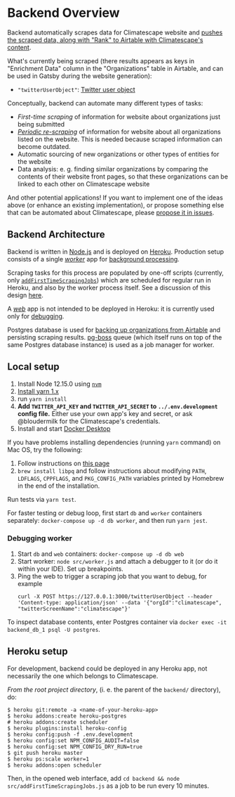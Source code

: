# Backend Overview
Backend automatically scrapes data for Climatescape website and [pushes the scraped data, along with "Rank" to Airtable
with Climatescape's content](doc/decisions/6-push-data-to-airtable.md).

What's currently being scraped (there results appears as keys in "Enrichment Data" column in the "Organizations" table
in Airtable, and can be used in Gatsby during the website generation):
 - `"twitterUserObject"`: [Twitter user object](
 https://developer.twitter.com/en/docs/tweets/data-dictionary/overview/user-object)

Conceptually, backend can automate many different types of tasks:
 - *First-time scraping* of information for website about organizations just being submitted 
 - [*Periodic re-scraping*](https://github.com/climatescape/climatescape.org/issues/110) of information for website
 about all organizations listed on the website. This is needed because scraped information can become outdated.
 - Automatic sourcing of new organizations or other types of entities for the website
 - Data analysis: e. g. finding similar organizations by comparing the contents of their website front pages, so that
 these organizations can be linked to each other on Climatescape website

And other potential applications! If you want to implement one of the ideas above (or enhance an existing
implementation), or propose something else that can be automated about Climatescape, please [propose it in issues](
https://github.com/climatescape/climatescape.org/issues).

## Backend Architecture
Backend is written in [Node.js](doc/decisions/2-use-node.md) and is deployed on [Heroku](doc/decisions/1-use-heroku.md).
Production setup consists of a single [*worker*](src/worker.js) app for [background processing](
doc/decisions/3-background-task-processing.md).

Scraping tasks for this process are populated by one-off scripts (currently, only [`addFirstTimeScrapingJobs`](
src/addFirstTimeScrapingJobs.js)) which are scheduled for regular run in Heroku, and also by the worker process itself.
See a discussion of this design [here](doc/decisions/3-background-task-processing.md).

A [*web*](src/web.js) app is not intended to be deployed in Heroku: it is currently used only for
[debugging](#debugging-worker).

Postgres database is used for [backing up organizations from Airtable](doc/decisions/7-backup-airtable-organizations.md)
and persisting scraping results. [pg-boss](doc/decisions/4-use-pg-boss-queue.md) queue (which itself runs on top of the
same Postgres database instance) is used as a job manager for worker.

## Local setup

 1. Install Node 12.15.0 using [`nvm`](https://github.com/nvm-sh/nvm#install--update-script)
 2. [Install yarn 1.x](https://classic.yarnpkg.com/en/docs/install)
 3. run `yarn install`
 4. **Add `TWITTER_API_KEY` and `TWITTER_API_SECRET` to `../.env.development` config file.** Either use your own
 app's key and secret, or ask @bloudermilk for the Climatescape's credentials.
 5. Install and start [Docker Desktop](https://www.docker.com/products/docker-desktop)

If you have problems installing dependencies (running `yarn` command) on Mac OS, try the following:
 1. Follow instructions on [this page](https://github.com/nodejs/node-gyp/blob/master/macOS_Catalina.md)
 2. `brew install libpq` and follow instructions about modifying `PATH`, `LDFLAGS`, `CPPFLAGS`, and `PKG_CONFIG_PATH`
 variables printed by Homebrew in the end of the installation.

Run tests via `yarn test`.

For faster testing or debug loop, first start `db` and `worker` containers separately: `docker-compose up -d db worker`,
and then run `yarn jest`.

### Debugging worker
 1. Start `db` and `web` containers: `docker-compose up -d db web`
 2. Start worker: `node src/worker.js` and attach a debugger to it (or do it within your IDE). Set up breakpoints.
 3. Ping the web to trigger a scraping job that you want to debug, for example
    ```
    curl -X POST https://127.0.0.1:3000/twitterUserObject --header 'Content-type: application/json' --data '{"orgId":"climatescape", "twitterScreenName":"climatescape"}'
    ```

To inspect database contents, enter Postgres container via `docker exec -it backend_db_1 psql -U postgres`.

## Heroku setup

For development, backend could be deployed in any Heroku app, not necessarily the one which belongs to Climatescape.

*From the root project directory*, (i. e. the parent of the `backend/` directory), do:

```
$ heroku git:remote -a <name-of-your-heroku-app>
$ heroku addons:create heroku-postgres
# heroku addons:create scheduler
$ heroku plugins:install heroku-config
$ heroku config:push -f .env.development
$ heroku config:set NPM_CONFIG_AUDIT=false
$ heroku config:set NPM_CONFIG_DRY_RUN=true
$ git push heroku master
$ heroku ps:scale worker=1
$ heroku addons:open scheduler
```
Then, in the opened web interface, add `cd backend && node src/addFirstTimeScrapingJobs.js` as a job to be run every
10 minutes.
